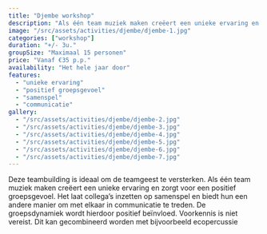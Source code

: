 ```yaml
---
title: "Djembe workshop"
description: "Als één team muziek maken creëert een unieke ervaring en zorgt voor een positief groepsgevoel."
image: "/src/assets/activities/djembe/djembe-1.jpg"
categories: ["workshop"]
duration: "+/- 3u."
groupSize: "Maximaal 15 personen"
price: "Vanaf €35 p.p."
availability: "Het hele jaar door"
features:
  - "unieke ervaring"
  - "positief groepsgevoel"
  - "samenspel"
  - "communicatie"
gallery:
  - "/src/assets/activities/djembe/djembe-2.jpg"
  - "/src/assets/activities/djembe/djembe-3.jpg"
  - "/src/assets/activities/djembe/djembe-4.jpg"
  - "/src/assets/activities/djembe/djembe-5.jpg"
  - "/src/assets/activities/djembe/djembe-6.jpg"
  - "/src/assets/activities/djembe/djembe-7.jpg"
---
```


Deze teambuilding is ideaal om de teamgeest te versterken. Als één team muziek maken creëert een unieke ervaring en zorgt voor een positief groepsgevoel. Het laat collega’s inzetten op samenspel en biedt hun een andere manier om met elkaar in communicatie te treden. De groepsdynamiek wordt hierdoor positief beïnvloed. Voorkennis is niet vereist. Dit kan gecombineerd worden met bijvoorbeeld ecopercussie
